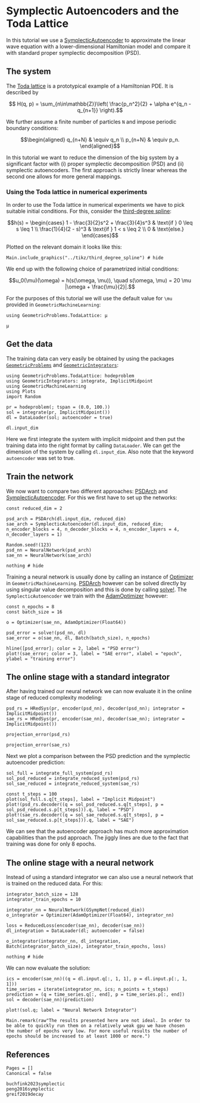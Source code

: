 # Symplectic Autoencoders and the Toda Lattice

In this tutorial we use a [SymplecticAutoencoder](@ref) to approximate the linear wave equation with a lower-dimensional Hamiltonian model and compare it with standard proper symplectic decomposition (PSD).

## The system

The [Toda lattice](https://juliagni.github.io/GeometricProblems.jl/latest/toda_lattice) is a prototypical example of a Hamiltonian PDE. It is described by 
```math
    H(q, p) = \sum_{n\in\mathbb{Z}}\left(  \frac{p_n^2}{2} + \alpha e^{q_n - q_{n+1}} \right).
```

We further assume a finite number of particles ``N`` and impose periodic boundary conditions: 
```math
\begin{aligned}
    q_{n+N} &  \equiv q_n \\ 
    p_{n+N} &   \equiv p_n.
\end{aligned}
```

In this tutorial we want to reduce the dimension of the big system by a significant factor with (i) proper symplectic decomposition (PSD) and (ii) symplectic autoencoders. The first approach is strictly linear whereas the second one allows for more general mappings. 

### Using the Toda lattice in numerical experiments 

In order to use the Toda lattice in numerical experiments we have to pick suitable initial conditions. For this, consider the [third-degree spline](https://juliagni.github.io/GeometricProblems.jl/latest/initial_condition): 

```math
h(s)  = \begin{cases}
        1 - \frac{3}{2}s^2 + \frac{3}{4}s^3 & \text{if } 0 \leq s \leq 1 \\ 
        \frac{1}{4}(2 - s)^3 & \text{if } 1 < s \leq 2 \\ 
        0 & \text{else.} 
\end{cases}
```

Plotted on the relevant domain it looks like this: 

```@example 
Main.include_graphics("../tikz/third_degree_spline") # hide
```


We end up with the following choice of parametrized initial conditions: 

```math 
u_0(\mu)(\omega) = h(s(\omega, \mu)), \quad s(\omega, \mu) =  20 \mu  |\omega + \frac{\mu}{2}|.
```

For the purposes of this tutorial we will use the default value for ``\mu`` provided in `GeometricMachineLearning`:

```@example
using GeometricProblems.TodaLattice: μ

μ
```

## Get the data 

The training data can very easily be obtained by using the packages [`GeometricProblems`](https://github.com/JuliaGNI/GeometricProblems.jl) and [`GeometricIntegrators`](https://github.com/JuliaGNI/GeometricIntegrators.jl):

```@example toda_lattice
using GeometricProblems.TodaLattice: hodeproblem
using GeometricIntegrators: integrate, ImplicitMidpoint
using GeometricMachineLearning 
using Plots
import Random

pr = hodeproblem(; tspan = (0.0, 100.))
sol = integrate(pr, ImplicitMidpoint())
dl = DataLoader(sol; autoencoder = true)

dl.input_dim
```

Here we first integrate the system with implicit midpoint and then put the training data into the right format by calling `DataLoader`. We can get the dimension of the system by calling `dl.input_dim`. Also note that the keyword `autoencoder` was set to true.

## Train the network 

We now want to compare two different approaches: [PSDArch](@ref) and [SymplecticAutoencoder](@ref). For this we first have to set up the networks: 

```@example toda_lattice
const reduced_dim = 2

psd_arch = PSDArch(dl.input_dim, reduced_dim)
sae_arch = SymplecticAutoencoder(dl.input_dim, reduced_dim; n_encoder_blocks = 4, n_decoder_blocks = 4, n_encoder_layers = 4, n_decoder_layers = 1)

Random.seed!(123)
psd_nn = NeuralNetwork(psd_arch)
sae_nn = NeuralNetwork(sae_arch)

nothing # hide
```

Training a neural network is usually done by calling an instance of [Optimizer](@ref) in `GeometricMachineLearning`. [PSDArch](@ref) however can be solved directly by using singular value decomposition and this is done by calling [solve!](@ref). The `SymplecticAutoencoder` we train with the [AdamOptimizer](@ref) however: 

```@example toda_lattice 
const n_epochs = 8
const batch_size = 16

o = Optimizer(sae_nn, AdamOptimizer(Float64))

psd_error = solve!(psd_nn, dl)
sae_error = o(sae_nn, dl, Batch(batch_size), n_epochs)

hline([psd_error]; color = 2, label = "PSD error")
plot!(sae_error; color = 3, label = "SAE error", xlabel = "epoch", ylabel = "training error")
```

## The online stage with a standard integrator

After having trained our neural network we can now evaluate it in the online stage of reduced complexity modeling: 

```@example toda_lattice
psd_rs = HRedSys(pr, encoder(psd_nn), decoder(psd_nn); integrator = ImplicitMidpoint())
sae_rs = HRedSys(pr, encoder(sae_nn), decoder(sae_nn); integrator = ImplicitMidpoint())

projection_error(psd_rs)
```

```@example toda_lattice 
projection_error(sae_rs)
```

Next we plot a comparison between the PSD prediction and the symplectic autoencoder prediction: 

```@example toda_lattice
sol_full = integrate_full_system(psd_rs)
sol_psd_reduced = integrate_reduced_system(psd_rs)
sol_sae_reduced = integrate_reduced_system(sae_rs)

const t_steps = 100
plot(sol_full.s.q[t_steps], label = "Implicit Midpoint")
plot!(psd_rs.decoder((q = sol_psd_reduced.s.q[t_steps], p = sol_psd_reduced.s.p[t_steps])).q, label = "PSD")
plot!(sae_rs.decoder((q = sol_sae_reduced.s.q[t_steps], p = sol_sae_reduced.s.p[t_steps])).q, label = "SAE")
```

We can see that the autoencoder approach has much more approximation capabilities than the psd approach. The jiggly lines are due to the fact that training was done for only 8 epochs. 

## The online stage with a neural network

Instead of using a standard integrator we can also use a neural network that is trained on the reduced data. For this: 

```@example toda_lattice
integrator_batch_size = 128
integrator_train_epochs = 10

integrator_nn = NeuralNetwork(GSympNet(reduced_dim))
o_integrator = Optimizer(AdamOptimizer(Float64), integrator_nn)

loss = ReducedLoss(encoder(sae_nn), decoder(sae_nn))
dl_integration = DataLoader(dl; autoencoder = false)

o_integrator(integrator_nn, dl_integration, Batch(integrator_batch_size), integrator_train_epochs, loss)

nothing # hide
```

We can now evaluate the solution:

```@example toda_lattice
ics = encoder(sae_nn)((q = dl.input.q[:, 1, 1], p = dl.input.p[:, 1, 1]))
time_series = iterate(integrator_nn, ics; n_points = t_steps)
prediction = (q = time_series.q[:, end], p = time_series.p[:, end])
sol = decoder(sae_nn)(prediction)

plot!(sol.q; label = "Neural Network Integrator")
```

```@eval
Main.remark(raw"The results presented here are not ideal. In order to be able to quickly run them on a relatively weak gpu we have chosen the number of epochs very low. For more useful results the number of epochs should be increased to at least 1000 or more.")
```


## References 
```@bibliography
Pages = []
Canonical = false

buchfink2023symplectic
peng2016symplectic
greif2019decay
```